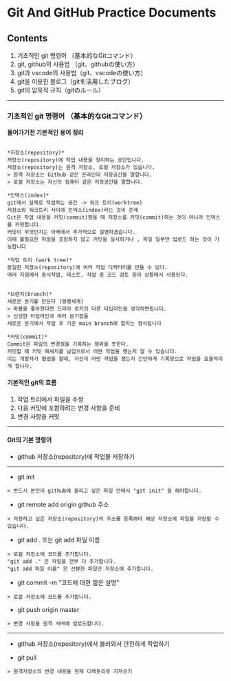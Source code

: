 # Git And GitHub Practice Documents

## Contents 
1. 기초적인 git 명령어 （基本的なGitコマンド）
2. git, github의 사용법 （git、githubの使い方）
3. git과 vscode의 사용법（git、vscodeの使い方）
4. git을 이용한 블로그（gitを活用したブログ）
5. git의 암묵적 규칙（gitのルール）
---

### 기초적인 git 명령어 （基本的なGitコマンド）

**들어가기전 기본적인 용어 정리**

```

*저장소(repository)*
저장소(repository)에 작업 내용을 정리하는 공간입니다.
저장소(repository)는 원격 저장소, 로컬 저장소가 있습니다.
> 원격 저장소는 Github 같은 온라인의 저장공간을 말합니다.
> 로컬 저장소는 자신의 컴퓨터 같은 저장공간을 말합니다. 

*인덱스(index)*
git에서 실제로 작업하는 공간 -> 워크 트리(worktree)
저장소와 워크트리 사이에 인덱스(index)라는 것이 존재
Git은 작업 내용을 커밋(commit)했을 때 저장소를 커밋(commit)하는 것이 아니라 인덱스를 커밋합니다.
커밋이 무엇인지는 아래에서 추가적으로 설명하겠습니다.
이때 불필요한 파일을 포함하지 않고 커밋을 실시하거나 , 파일 일부만 업로드 하는 것이 가능합니다

*작업 트리 (work tree)*
동일한 저장소(repository)에 여러 작업 디렉터리를 만들 수 있다.
여러 지점에서 동시작업, 테스트, 작업 중 코드 검토 등의 상황에서 사용된다.


*브렌치(branch)*
새로운 분기를 만든다 (평행세계)
> 마블을 좋아한다면 드라마 로키의 다른 타입라인을 생각하면됩니다.
> 신성한 타임라인과 여러 분기점들
새로운 분기에서 작업 후 기존 main branch에 합치는 형식입니다 

*커밋(commit)*
Commit은 파일의 변경점을 기록하는 행위를 뜻한다.
커밋할 때 커밋 메세지를 남김으로서 어떤 작업을 했는지 알 수 있습니다.
이는 개발자가 협업을 할때, 자신이 어떤 작업을 했는지 간단하게 기록함으로 작업을 효율적이게 합니다.

```

#### 기본적인 git의 흐름
1.	작업 트리에서 파일을 수정 
2.	다음 커밋에 포함하려는 변경 사항을 준비
3.	변경 사항을 커밋

<hr/>

#### Git의 기본 명령어

* github 저장소(repository)에 작업물 저장하기 
<hr/>

* git init
```
> 반드시 본인이 github에 올리고 싶은 파일 안에서 "git init" 을 해야합니다. 
```

* git remote add origin github 주소
```
> 저장하고 싶은 저장소(repository)의 주소를 등록해야 해당 저장소에 파일을 저장할 수 있습니다.
```

* git add . 또는 git add 파일 이름
```
> 로컬 저장소에 코드를 추가합니다.
"git add ." 은 파일을 전부 다 추가합니다.
"git add 파일 이름" 은 선탣한 파일만 저장소에 추가합니다. 
```

* git commit -m "코드에 대한 짧은 설명"
```
> 로컬 저장소에 코드를 추가합니다.
```

* git push origin master
```
> 변경 사항을 원격 서버에 업로드합니다. 
```

<hr/>

* github 저장소(repository)에서 불러와서 안전하게 작업하기

* git pull
```
> 원격저장소의 변경 내용을 현재 디렉토리로 가져오기
```










